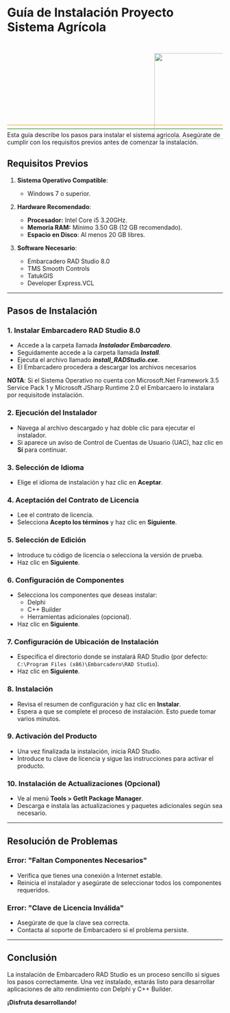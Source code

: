 
<div style="overflow: hidden;">
    <div style="float: left"><h1>Guía de Instalación Proyecto Sistema Agrícola</h1></div>
    <img style="float: right; width:200px; margin-top:25px; margin-right:-40px;" src="https://portal.ticofrut.com/Content/Images/ticofrut_logo.svg">
</div>
<hr style="background-color: green; margin-top: -24px">
<hr style="background-color: #f09900; margin-top: -24px">

Esta guía describe los pasos para instalar el sistema agricola. Asegúrate de cumplir con los requisitos previos antes de comenzar la instalación.



## Requisitos Previos

1. **Sistema Operativo Compatible**:
   - Windows 7 o superior.

2. **Hardware Recomendado**:
   - **Procesador:** Intel Core i5 3.20GHz.
   - **Memoria RAM:** Mínimo 3.50 GB (12 GB recomendado).
   - **Espacio en Disco**: Al menos 20 GB libres.

3. **Software Necesario**:
   - Embarcadero RAD Studio 8.0
   - TMS Smooth Controls
   - TatukGIS
   - Developer Express.VCL

---

## Pasos de Instalación

### 1. Instalar Embarcadero RAD Studio 8.0
- Accede a la carpeta llamada ***Instalador Embarcadero***.
- Seguidamente accede a la carpeta llamada ***Install***.
- Ejecuta el archivo llamado ***install_RADStudio.exe***.
- El Embarcadero procedera a descargar los archivos necesarios

**NOTA**: Si el Sistema Operativo no cuenta con Microsoft.Net Framework 3.5 Service Pack 1 y Microsoft JSharp Runtime 2.0 el Embarcaero lo instalara por requisitode instalación.

### 2. Ejecución del Instalador
- Navega al archivo descargado y haz doble clic para ejecutar el instalador.
- Si aparece un aviso de Control de Cuentas de Usuario (UAC), haz clic en **Sí** para continuar.

### 3. Selección de Idioma
- Elige el idioma de instalación y haz clic en **Aceptar**.

### 4. Aceptación del Contrato de Licencia
- Lee el contrato de licencia.
- Selecciona **Acepto los términos** y haz clic en **Siguiente**.

### 5. Selección de Edición
- Introduce tu código de licencia o selecciona la versión de prueba.
- Haz clic en **Siguiente**.

### 6. Configuración de Componentes
- Selecciona los componentes que deseas instalar:
  - Delphi
  - C++ Builder
  - Herramientas adicionales (opcional).
- Haz clic en **Siguiente**.

### 7. Configuración de Ubicación de Instalación
- Especifica el directorio donde se instalará RAD Studio (por defecto: `C:\Program Files (x86)\Embarcadero\RAD Studio`).
- Haz clic en **Siguiente**.

### 8. Instalación
- Revisa el resumen de configuración y haz clic en **Instalar**.
- Espera a que se complete el proceso de instalación. Esto puede tomar varios minutos.

### 9. Activación del Producto
- Una vez finalizada la instalación, inicia RAD Studio.
- Introduce tu clave de licencia y sigue las instrucciones para activar el producto.

### 10. Instalación de Actualizaciones (Opcional)
- Ve al menú **Tools > GetIt Package Manager**.
- Descarga e instala las actualizaciones y paquetes adicionales según sea necesario.

---

## Resolución de Problemas

### Error: "Faltan Componentes Necesarios"
- Verifica que tienes una conexión a Internet estable.
- Reinicia el instalador y asegúrate de seleccionar todos los componentes requeridos.

### Error: "Clave de Licencia Inválida"
- Asegúrate de que la clave sea correcta.
- Contacta al soporte de Embarcadero si el problema persiste.

---

## Conclusión
La instalación de Embarcadero RAD Studio es un proceso sencillo si sigues los pasos correctamente. Una vez instalado, estarás listo para desarrollar aplicaciones de alto rendimiento con Delphi y C++ Builder.

**¡Disfruta desarrollando!**
